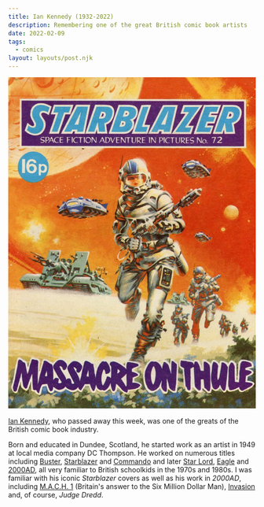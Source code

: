 ```yaml
---
title: Ian Kennedy (1932-2022)
description: Remembering one of the great British comic book artists
date: 2022-02-09
tags:
  - comics
layout: layouts/post.njk
---
```


![Starblazer issue 72](/img/iankennedystarblazer.jpg)


[Ian Kennedy](https://en.wikipedia.org/wiki/Ian_Kennedy_\(comics\)), who passed away this week, was one of the greats of the British comic book industry.

Born and educated in Dundee, Scotland, he started work as an artist in 1949 at local media company DC Thompson. He worked on numerous titles including [Buster](https://en.wikipedia.org/wiki/Buster_(comic)), [Starblazer](https://en.wikipedia.org/wiki/Starblazer) and [Commando](https://en.wikipedia.org/wiki/Commando_Comics) and later [Star Lord](https://en.wikipedia.org/wiki/Starlord_(comics)), [Eagle](https://en.wikipedia.org/wiki/Eagle_(comic)) and [2000AD](https://en.wikipedia.org/wiki/2000_AD_\(comics\)), all very familiar to British schoolkids in the 1970s and 1980s. I was familiar with his iconic *Starblazer* covers as well as his work in *2000AD*, including [M.A.C.H. 1](https://en.wikipedia.org/wiki/M.A.C.H._1) (Britain's answer to the Six Million Dollar Man),  [Invasion](https://en.wikipedia.org/wiki/Invasion!_\(2000_AD\)) and, of course, *Judge Dredd*.







